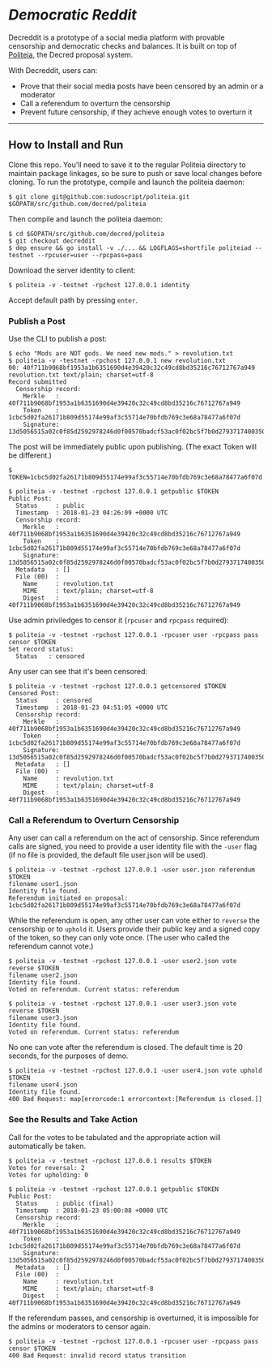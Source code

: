 # *Democratic Reddit*

Decreddit is a prototype of a social media platform with provable censorship and democratic checks and balances. It is built on top of [Politeia](https://github.com/decred/politeia), the Decred proposal system.

With Decreddit, users can:
* Prove that their social media posts have been censored by an admin or a moderator
* Call a referendum to overturn the censorship
* Prevent future censorship, if they achieve enough votes to overturn it

---

## How to Install and Run

Clone this repo. You'll need to save it to the regular Politeia directory to maintain package linkages, so be sure to push or save local changes before cloning.
To run the prototype, compile and launch the politeia daemon:
```
$ git clone git@github.com:sudoscript/politeia.git $GOPATH/src/github.com/decred/politeia
```

Then compile and launch the politeia daemon:
```
$ cd $GOPATH/src/github.com/decred/politeia
$ git checkout decreddit
$ dep ensure && go install -v ./... && LOGFLAGS=shortfile politeiad --testnet --rpcuser=user --rpcpass=pass
```

Download the server identity to client:
```
$ politeia -v -testnet -rpchost 127.0.0.1 identity
```
Accept default path by pressing `enter`.


### Publish a Post

Use the CLI to publish a post:
```
$ echo "Mods are NOT gods. We need new mods." > revolution.txt
$ politeia -v -testnet -rpchost 127.0.0.1 new revolution.txt
00: 40f711b9068bf1953a1b6351690d4e39420c32c49cd8bd35216c76712767a949 revolution.txt text/plain; charset=utf-8
Record submitted
  Censorship record:
    Merkle   : 40f711b9068bf1953a1b6351690d4e39420c32c49cd8bd35216c76712767a949
    Token    : 1cbc5d02fa26171b809d55174e99af3c55714e70bfdb769c3e68a78477a6f07d
    Signature: 13d5056515a02c0f85d2592978246d0f00570badcf53ac0f02bc5f7b0d27937174003503d6bf054400c7e65af2722d84b064f9335214d49d0a4546f79e813a0c
```

The post will be immediately public upon publishing. (The exact Token will be different.)
```
$ TOKEN=1cbc5d02fa26171b809d55174e99af3c55714e70bfdb769c3e68a78477a6f07d

$ politeia -v -testnet -rpchost 127.0.0.1 getpublic $TOKEN
Public Post:
  Status     : public
  Timestamp  : 2018-01-23 04:26:09 +0000 UTC
  Censorship record:
    Merkle   : 40f711b9068bf1953a1b6351690d4e39420c32c49cd8bd35216c76712767a949
    Token    : 1cbc5d02fa26171b809d55174e99af3c55714e70bfdb769c3e68a78477a6f07d
    Signature: 13d5056515a02c0f85d2592978246d0f00570badcf53ac0f02bc5f7b0d27937174003503d6bf054400c7e65af2722d84b064f9335214d49d0a4546f79e813a0c
  Metadata   : []
  File (00)  :
    Name     : revolution.txt
    MIME     : text/plain; charset=utf-8
    Digest   : 40f711b9068bf1953a1b6351690d4e39420c32c49cd8bd35216c76712767a949
```

Use admin priviledges to censor it (`rpcuser` and `rpcpass` required):
```
$ politeia -v -testnet -rpchost 127.0.0.1 -rpcuser user -rpcpass pass censor $TOKEN
Set record status:
  Status   : censored
```

Any user can see that it's been censored:
```
$ politeia -v -testnet -rpchost 127.0.0.1 getcensored $TOKEN
Censored Post:
  Status     : censored
  Timestamp  : 2018-01-23 04:51:05 +0000 UTC
  Censorship record:
    Merkle   : 40f711b9068bf1953a1b6351690d4e39420c32c49cd8bd35216c76712767a949
    Token    : 1cbc5d02fa26171b809d55174e99af3c55714e70bfdb769c3e68a78477a6f07d
    Signature: 13d5056515a02c0f85d2592978246d0f00570badcf53ac0f02bc5f7b0d27937174003503d6bf054400c7e65af2722d84b064f9335214d49d0a4546f79e813a0c
  Metadata   : []
  File (00)  :
    Name     : revolution.txt
    MIME     : text/plain; charset=utf-8
    Digest   : 40f711b9068bf1953a1b6351690d4e39420c32c49cd8bd35216c76712767a949
```

### Call a Referendum to Overturn Censorship

Any user can call a referendum on the act of censorship. Since referendum calls are signed, you need to provide a user identity file with the `-user` flag (if no file is provided, the default file user.json will be used).
```
$ politeia -v -testnet -rpchost 127.0.0.1 -user user.json referendum $TOKEN
filename user1.json
Identity file found.
Referendum initiated on proposal: 1cbc5d02fa26171b809d55174e99af3c55714e70bfdb769c3e68a78477a6f07d
```

While the referendum is open, any other user can vote either to `reverse` the censorship or to `uphold` it. Users provide their public key and a signed copy of the token, so they can only vote once. (The user who called the referendum cannot vote.)
```
$ politeia -v -testnet -rpchost 127.0.0.1 -user user2.json vote reverse $TOKEN
filename user2.json
Identity file found.
Voted on referendum. Current status: referendum

$ politeia -v -testnet -rpchost 127.0.0.1 -user user3.json vote reverse $TOKEN
filename user3.json
Identity file found.
Voted on referendum. Current status: referendum
```

No one can vote after the referendum is closed. The default time is 20 seconds, for the purposes of demo.
```
$ politeia -v -testnet -rpchost 127.0.0.1 -user user4.json vote uphold $TOKEN
filename user4.json
Identity file found.
400 Bad Request: map[errorcode:1 errorcontext:[Referendum is closed.]]
```

### See the Results and Take Action

Call for the votes to be tabulated and the appropriate action will automatically be taken.
```
$ politeia -v -testnet -rpchost 127.0.0.1 results $TOKEN
Votes for reversal: 2
Votes for upholding: 0

$ politeia -v -testnet -rpchost 127.0.0.1 getpublic $TOKEN
Public Post:
  Status     : public (final)
  Timestamp  : 2018-01-23 05:00:08 +0000 UTC
  Censorship record:
    Merkle   : 40f711b9068bf1953a1b6351690d4e39420c32c49cd8bd35216c76712767a949
    Token    : 1cbc5d02fa26171b809d55174e99af3c55714e70bfdb769c3e68a78477a6f07d
    Signature: 13d5056515a02c0f85d2592978246d0f00570badcf53ac0f02bc5f7b0d27937174003503d6bf054400c7e65af2722d84b064f9335214d49d0a4546f79e813a0c
  Metadata   : []
  File (00)  :
    Name     : revolution.txt
    MIME     : text/plain; charset=utf-8
    Digest   : 40f711b9068bf1953a1b6351690d4e39420c32c49cd8bd35216c76712767a949
```

If the referendum passes, and censorship is overturned, it is impossible for the admins or moderators to censor again.
```
$ politeia -v -testnet -rpchost 127.0.0.1 -rpcuser user -rpcpass pass censor $TOKEN
400 Bad Request: invalid record status transition
```

